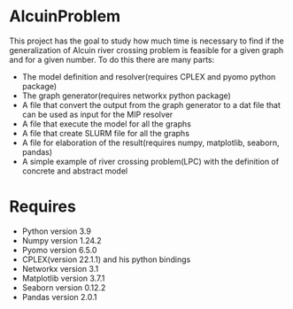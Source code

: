 # AlcuinProblem
This project has the goal to study how much time is necessary to find if the generalization of Alcuin river crossing problem is feasible for a given graph and for a given number. To do this there are many parts:
- The model definition and resolver(requires CPLEX and pyomo python package)
- The graph generator(requires networkx python package)
- A file that convert the output from the graph generator to a dat file that can be used as input for the MIP resolver
- A file that execute the model for all the graphs
- A file that create SLURM file for all the graphs
- A file for elaboration of the result(requires numpy, matplotlib, seaborn, pandas)
- A simple example of river crossing problem(LPC) with the definition of concrete and abstract model

# Requires
- Python version 3.9
- Numpy version 1.24.2
- Pyomo version 6.5.0
- CPLEX(version 22.1.1) and his python bindings
- Networkx version 3.1
- Matplotlib version 3.7.1
- Seaborn version 0.12.2
- Pandas version 2.0.1
